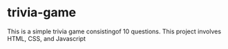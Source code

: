 # trivia-game
This is a simple trivia game consistingof 10 questions. This project involves HTML, CSS, and Javascript
